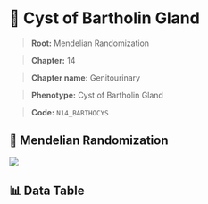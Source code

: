 # 🧪 Cyst of Bartholin Gland

> **Root:** Mendelian Randomization

> **Chapter:** 14  

> **Chapter name:** Genitourinary

> **Phenotype:** Cyst of Bartholin Gland  

> **Code:** `N14_BARTHOCYS`

## 🧬 Mendelian Randomization  

<img src="/MR/Figures/Forward/N14_BARTHOCYS.png"/>

## 📊 Data Table

<CsvTableMRF src="/MR_Data/Forward/N14_BARTHOCYS.csv"/>
